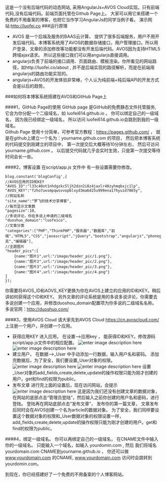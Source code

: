这是一个没有后端代码的动态网站,
采用AngularJs+AVOS Cloud实现。只有前端代码,没有后端代码。前端页面托管在Github Page上。 大家可以用它来搭建一个免费的不用备案的博客，也把它当作学习AngularJs的同学当例子看。
演示网站:http://luofei.co
###运行原理
* AVOS 是一个后端及服务的BAAS云计算， 提供了很多后端服务，用户不用开发后端代码。本博客系统用了AVOS的数据存储接口，用户管理接口。所以用户登录、文章的添加修改等功能都没有开发后端代码。AVOS因为支持HTML5跨域ajax请求。 所以这些接口我们可以用angularjs直接调用。
* angularjs负责了前端的接口调用、页面路由、模板渲染。你所看见的网站路径，如http://luofei.co/about , 并不是后端实现的路径解析，而是在前端用angularjs的路由功能实现的。
* angularjs+AVOS的开发体验非常棒，个人认为纯前端+纯后端API的开发方式会是以后的趋势。

###如何将本博客系统搭建在AVOS和GitHub Page上

####1，GitHub Page的使用
GitHub page 是GitHub的免费静态文件托管服务,  它会为你分配一个二级域名，如 luofei614.github.io 。 你可以绑定自己的一级域名， 因为我已经绑定一级域名， 所以访问 luofei614.github.io会跳到到我的一级域名。  
Github Page 使用十分简单，可参考官方教程：https://pages.github.com/ ， 就是在github上建立一个名为：yourname.github.com 的项目， 然后把本博客系统的代码提交到刚建立的项目中， 第一次提交后大概等待10分钟左右， 然后可访问 yourname.github.com 。 以后提交代码就几乎会实时生效，只是第一次提交等待时间会长一些。 

####2，博客设置
在script/app.js 文件中 有一些设置需要你修改。 

    blog.constant('blogConfig',{
    //AVOS应用的ID和KEY
    "AVOS_ID":"l33c40ot1nhdgzkc5ljh2dzn2i8z4jaxlr40zyhmqbxjc1lp",
    "AVOS_KEY":"fzho7uxsmpqwsvvopblxyd3ma6d25u999ena17hyuid7865y",
    //网站名称
    "site_name":"罗飞的技术分享博客",
    //每页显示文章数
    "pagesize":10,
    //多说评论，你在多说上申请的二级域名
    "duoshuo_domain":"luofeico",
    //文章分类
    "categories":["PHP","ThinkPHP","服务器","数据库","前端","HTML5","CSS","javascript","jQuery","bootstrap","angularjs","phonegap","go","python","工具","编辑器"],
    //主题图片
    "header_pics":[
        {name:"图片1",url:"/image/header_pic/1.png"},
        {name:"图片2",url:"/image/header_pic/2.png"},
        {name:"图片3",url:"/image/header_pic/3.png"},
        {name:"图片4",url:"/image/header_pic/4.png"}
    ]
    });

你需要将AVOS_ID和AOVS_KEY更换为你在AVOS上建立的应用的ID和KEY。稍后讲如何获得这个ID和KEY。 另外文章的评论系统是用的多说多说评论，你需要去多说创建一个应用，并修改duoshou_domain配置项为你多说的二级域名名称。 多说官网：http://duoshuo.com/

####3，使用AVOS Cloud
请大家先到AVOS Cloud https://cn.avoscloud.com/ 上注册一个用户，并创建一个应用。
 
 

 - 获得应用KEY
进入应用， 在设置-->应用key ， 能获得ID和KEY。修改源码script/app.js文件中的相应配置。 
![enter image description here][1]
![enter image description here][2]
 - 建立用户， 在数据-->_User 中手动添加一行数据，输入用户名和密码。 添加完数据后，为了安全，我们要设置_User对象的权限。
 ![enter image description here][3]
![enter image description here][4]
 设置_User对象的add_fields,create,delete,update的操作权限只能为刚才创建的用户。get和find的权限为public。
 - 发布文章
    进行完上面的设置后，现在访问网站，会提示
![enter image description here][5]
这是因为我们还没有创建文章的数据对象， 在网站的底部点击“管理员登陆”，然后输入之前你创建的用户名和密码，进行登陆。 登陆再在网站底部点击“发布文章”， 发布你的第一篇文章， 文章发布后同时会在AVOS创建一个名为article的数据对象。  为了安全，我们同样要设置这个数据对象的权限和_User数据对象的权限设置一样，add_fields,create,delete,update的操作权限只能为刚才创建的用户。get和find的权限为public。

####4，绑定一级域名。 
你可以再绑定自己的一级域名，  在CNAME文件中输入你的一级域名。 只能输入一个域名，如输入 yourdomin.com ,   然后 我们将域名yourdomain.com CNAME到yourname.github.io ， 你还可以做 www.yourdomain.com 的CNAME,  www.yourdomain.com 访问时会跳转到 yourdomin.com。

到现在，你已经搭建好了一个免费的不用备案的个人博客网站。


  [1]: http://bcs.duapp.com/luofeiblog/1.png
  [2]: http://bcs.duapp.com/luofeiblog/2.png
  [3]: http://bcs.duapp.com/luofeiblog/3.png
  [4]: http://bcs.duapp.com/luofeiblog/4.png
  [5]: http://bcs.duapp.com/luofeiblog/5.png
